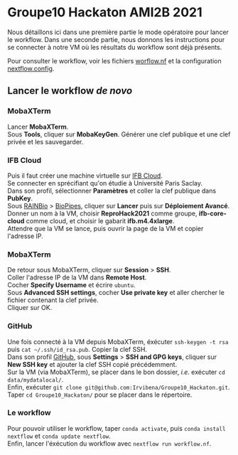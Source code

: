 # Groupe10 Hackaton AMI2B 2021

Nous détaillons ici dans une première partie le mode opératoire pour lancer le workflow. Dans une seconde partie, nous donnons les instructions pour se connecter à notre VM où les résultats du workflow sont déjà présents.

Pour consulter le workflow, voir les fichiers [worflow.nf](worflow.nf) et la configuration [nextflow.config](nextflow.config).

## Lancer le workflow _de novo_

### MobaXTerm

Lancer **MobaXTerm**.  
Sous **Tools**, cliquer sur **MobaKeyGen**. Générer une clef publique et une clef privée et les sauvegarder.  

### IFB Cloud

Puis il faut créer une machine virtuelle sur [IFB Cloud](https://biosphere.france-bioinformatique.fr/).  
Se connecter en sprécifiant qu'on étudie à Université Paris Saclay.  
Dans son profil, sélectionner **Paramètres** et coller la clef publique dans **PubKey**.  
Sous [RAINBio](https://biosphere.france-bioinformatique.fr/catalogue/) > [BioPipes](https://biosphere.france-bioinformatique.fr/catalogue/appliance/119/), cliquer sur **Lancer** puis sur **Déploiement Avancé**. Donner un nom à la VM, choisir **ReproHack2021** comme groupe, **ifb-core-cloud** comme cloud, et choisir le gabarit **ifb.m4.4xlarge**.  
Attendre que la VM se lance, puis ouvrir la page de la VM et copier l'adresse IP.  

### MobaXTerm

De retour sous MobaXTerm, cliquer sur **Session** > **SSH**.  
Coller l'adresse IP de la VM dans **Remote Host**.  
Cocher **Specify Username** et écrire `ubuntu`.  
Sous **Advanced SSH settings**, cocher **Use private key** et aller chercher le fichier contenant la clef privée.  
Cliquer sur OK.

### GitHub

Une fois connecté à la VM depuis MobaXTerm, éxécuter `ssh-keygen -t rsa` puis `cat ~/.ssh/id_rsa.pub`. Copier la clef SSH.  
Dans son profil [GitHub](https://github.com/), sous **Settings** > **SSH and GPG keys**, cliquer sur **New SSH key** et ajouter la clef SSH copié précédemment.  
Sur la VM (via MobaXTerm), se placer dans le bon dossier, _i.e._ exécuter `cd data/mydatalocal/`.  
Enfin, exécuter `git clone git@github.com:Irvibena/Groupe10_Hackaton.git`.  
Taper `cd Groupe10_Hackaton/` pour se placer dans le répertoire.

### Le workflow

Pour pouvoir utiliser le workflow, taper `conda activate`, puis `conda install nextflow` et `conda update nextflow`.  
Enfin, lancer l'éxécution du workflow avec `nextflow run workflow.nf`.
